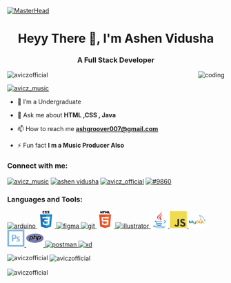 

[![MasterHead](https://jayamwebsolutions.com/img/website.gif)](https://rishavchanda.io)
<h1 align="center">Heyy There 👋, I'm Ashen Vidusha</h1>
<h3 align="center">A Full Stack Developer</h3>
<img align ="right" alt="coding"  src="https://media.tenor.com/_DOBjnGspYAAAAAM/code-coding.gif">



<p align="left"> <img src="https://komarev.com/ghpvc/?username=aviczofficial&label=Profile%20views&color=0e75b6&style=flat" alt="aviczofficial" /> </p>

<p align="left"> <a href="https://twitter.com/avicz_music" target="blank"><img src="https://img.shields.io/twitter/follow/avicz_music?logo=twitter&style=for-the-badge" alt="avicz_music" /></a> </p>

- 🔭 I’m a Undergraduate 

- 💬 Ask me about **HTML ,CSS , Java**

- 📫 How to reach me **ashgroover007@gmail.com**

- ⚡ Fun fact **I m a Music Producer Also**

<h3 align="left">Connect with me:</h3>
<p align="left">
<a href="https://twitter.com/avicz_music" target="blank"><img align="center" src="https://raw.githubusercontent.com/rahuldkjain/github-profile-readme-generator/master/src/images/icons/Social/twitter.svg" alt="avicz_music" height="30" width="40" /></a>
<a href="https://fb.com/ashen vidusha" target="blank"><img align="center" src="https://raw.githubusercontent.com/rahuldkjain/github-profile-readme-generator/master/src/images/icons/Social/facebook.svg" alt="ashen vidusha" height="30" width="40" /></a>
<a href="https://instagram.com/avicz_official" target="blank"><img align="center" src="https://raw.githubusercontent.com/rahuldkjain/github-profile-readme-generator/master/src/images/icons/Social/instagram.svg" alt="avicz_official" height="30" width="40" /></a>
<a href="https://discord.gg/#9860" target="blank"><img align="center" src="https://raw.githubusercontent.com/rahuldkjain/github-profile-readme-generator/master/src/images/icons/Social/discord.svg" alt="#9860" height="30" width="40" /></a>
</p>

<h3 align="left">Languages and Tools:</h3>
<p align="left"> <a href="https://www.arduino.cc/" target="_blank" rel="noreferrer"> <img src="https://cdn.worldvectorlogo.com/logos/arduino-1.svg" alt="arduino" width="40" height="40"/> </a> <a href="https://www.w3schools.com/css/" target="_blank" rel="noreferrer"> <img src="https://raw.githubusercontent.com/devicons/devicon/master/icons/css3/css3-original-wordmark.svg" alt="css3" width="40" height="40"/> </a> <a href="https://www.figma.com/" target="_blank" rel="noreferrer"> <img src="https://www.vectorlogo.zone/logos/figma/figma-icon.svg" alt="figma" width="40" height="40"/> </a> <a href="https://git-scm.com/" target="_blank" rel="noreferrer"> <img src="https://www.vectorlogo.zone/logos/git-scm/git-scm-icon.svg" alt="git" width="40" height="40"/> </a> <a href="https://www.w3.org/html/" target="_blank" rel="noreferrer"> <img src="https://raw.githubusercontent.com/devicons/devicon/master/icons/html5/html5-original-wordmark.svg" alt="html5" width="40" height="40"/> </a> <a href="https://www.adobe.com/in/products/illustrator.html" target="_blank" rel="noreferrer"> <img src="https://www.vectorlogo.zone/logos/adobe_illustrator/adobe_illustrator-icon.svg" alt="illustrator" width="40" height="40"/> </a> <a href="https://www.java.com" target="_blank" rel="noreferrer"> <img src="https://raw.githubusercontent.com/devicons/devicon/master/icons/java/java-original.svg" alt="java" width="40" height="40"/> </a> <a href="https://developer.mozilla.org/en-US/docs/Web/JavaScript" target="_blank" rel="noreferrer"> <img src="https://raw.githubusercontent.com/devicons/devicon/master/icons/javascript/javascript-original.svg" alt="javascript" width="40" height="40"/> </a> <a href="https://www.mysql.com/" target="_blank" rel="noreferrer"> <img src="https://raw.githubusercontent.com/devicons/devicon/master/icons/mysql/mysql-original-wordmark.svg" alt="mysql" width="40" height="40"/> </a> <a href="https://www.photoshop.com/en" target="_blank" rel="noreferrer"> <img src="https://raw.githubusercontent.com/devicons/devicon/master/icons/photoshop/photoshop-line.svg" alt="photoshop" width="40" height="40"/> </a> <a href="https://www.php.net" target="_blank" rel="noreferrer"> <img src="https://raw.githubusercontent.com/devicons/devicon/master/icons/php/php-original.svg" alt="php" width="40" height="40"/> </a> <a href="https://postman.com" target="_blank" rel="noreferrer"> <img src="https://www.vectorlogo.zone/logos/getpostman/getpostman-icon.svg" alt="postman" width="40" height="40"/> </a> <a href="https://www.adobe.com/products/xd.html" target="_blank" rel="noreferrer"> <img src="https://cdn.worldvectorlogo.com/logos/adobe-xd.svg" alt="xd" width="40" height="40"/> </a> </p>

<p><img align="left" src="https://github-readme-stats.vercel.app/api/top-langs?username=aviczofficial&show_icons=true&locale=en&layout=compact" alt="aviczofficial" /></p>

<p>&nbsp;<img align="center" src="https://github-readme-stats.vercel.app/api?username=aviczofficial&show_icons=true&locale=en" alt="aviczofficial" /></p>

<p><img align="center" src="https://github-readme-streak-stats.herokuapp.com/?user=aviczofficial&" alt="aviczofficial" /></p>
